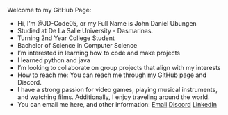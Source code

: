 Welcome to my GitHub Page:
- Hi, I’m @JD-Code05, or my Full Name is John Daniel Ubungen
- Studied at De La Salle University - Dasmarinas.
- Turning 2nd Year College Student
- Bachelor of Science in Computer Science
- I’m interested in learning how to code and make projects
- I learned python and java
- I’m looking to collaborate on group projects that align with my interests
- How to reach me: You can reach me through my GitHub page and Discord.
- I have a strong passion for video games, playing musical instruments, and watching films. Additionally, I enjoy traveling around the world.
- You can email me here, and other information:
[Email](mailto:jdubungen805@gmailcom) 
[Discord](https://discord.com/users/748075055006744656)
[LinkedIn](https://www.linkedin.com/in/john-daniel-ubungen-6b9684374/)

<!---
JD-Code05/JD-Code05 is a ✨ special ✨ repository because its `README.md` (this file) appears on your GitHub profile.
You can click the Preview link to take a look at your changes.
--->
